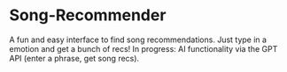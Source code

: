 # Song-Recommender

A fun and easy interface to find song recommendations. Just type in a emotion and get a bunch of recs! 
In progress: AI functionality via the GPT API (enter a phrase, get song recs).
